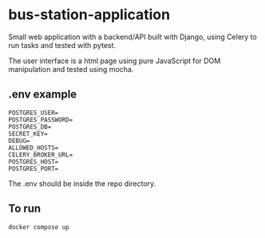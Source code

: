 # bus-station-application

Small web application with a backend/API built with Django, using Celery to run tasks and tested with pytest.

The user interface is a html page using pure JavaScript for DOM manipulation and tested using mocha.

## .env example
```
POSTGRES_USER=
POSTGRES_PASSWORD=
POSTGRES_DB=
SECRET_KEY=
DEBUG=
ALLOWED_HOSTS=
CELERY_BROKER_URL=
POSTGRES_HOST=
POSTGRES_PORT=
```

The .env should be inside the repo directory.

## To run
```bash
docker compose up
```

